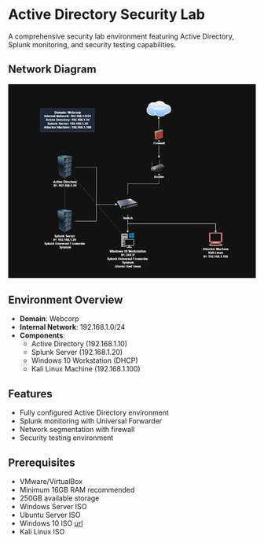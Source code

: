 # Active Directory Security Lab

A comprehensive security lab environment featuring Active Directory, Splunk monitoring, and security testing capabilities.

## Network Diagram

![Network Infrastructure](./assets/network-diagram.png)


## Environment Overview

- **Domain**: Webcorp
- **Internal Network**: 192.168.1.0/24 
- **Components**:
  - Active Directory (192.168.1.10)
  - Splunk Server (192.168.1.20)
  - Windows 10 Workstation (DHCP)
  - Kali Linux Machine (192.168.1.100)

## Features

- Fully configured Active Directory environment
- Splunk monitoring with Universal Forwarder
- Network segmentation with firewall
- Security testing environment

## Prerequisites

- VMware/VirtualBox
- Minimum 16GB RAM recommended
- 250GB available storage
- Windows Server ISO
- Ubuntu Server ISO
- Windows 10 ISO [url](https://www.microsoft.com/en-ca/software-download/windows10)
- Kali Linux ISO
